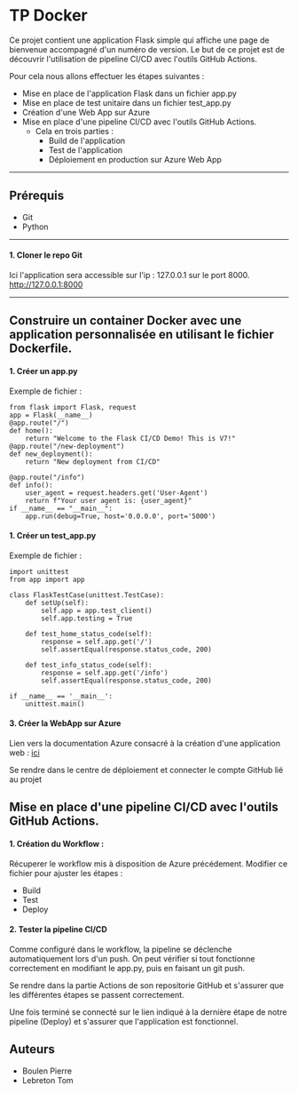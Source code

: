 # TP Docker

Ce projet contient une application Flask simple qui affiche une page de bienvenue accompagné d'un numéro de version. Le but de ce projet est de découvrir l'utilisation de pipeline CI/CD avec l'outils GitHub Actions.

Pour cela nous allons effectuer les étapes suivantes : 

* Mise en place de l'application Flask dans un fichier app.py
* Mise en place de test unitaire dans un fichier test_app.py
* Création d'une Web App sur Azure
* Mise en place d'une pipeline CI/CD avec l'outils GitHub Actions.
    * Cela en trois parties :
        * Build de l'application
        * Test de l'application
        * Déploiement en production sur Azure Web App

-----------------------------------

## Prérequis

- Git 
- Python

-----------------------------------

#### 1. Cloner le repo Git
Ici l'application sera accessible sur l'ip : 127.0.0.1 sur le port 8000.
http://127.0.0.1:8000

------------------------------------

## Construire un container Docker avec une application personnalisée en utilisant le fichier Dockerfile.

#### 1. Créer un app.py

Exemple de fichier :

```
from flask import Flask, request
app = Flask(__name__)
@app.route("/")
def home():
    return "Welcome to the Flask CI/CD Demo! This is V7!"
@app.route("/new-deployment")
def new_deployment():
    return "New deployment from CI/CD"

@app.route("/info")
def info():
    user_agent = request.headers.get('User-Agent')
    return f"Your user agent is: {user_agent}"
if __name__ == "__main__":
    app.run(debug=True, host='0.0.0.0', port='5000')
```
#### 1. Créer un test_app.py

Exemple de fichier :

```
import unittest
from app import app

class FlaskTestCase(unittest.TestCase):
    def setUp(self):
        self.app = app.test_client()
        self.app.testing = True
        
    def test_home_status_code(self):
        response = self.app.get('/')
        self.assertEqual(response.status_code, 200)
        
    def test_info_status_code(self):
        response = self.app.get('/info')
        self.assertEqual(response.status_code, 200)
    
if __name__ == '__main__':
    unittest.main()
```

#### 3. Créer la WebApp sur Azure

Lien vers la documentation Azure consacré à la création d'une application web : [ici](https://learn.microsoft.com/fr-fr/azure/static-web-apps/get-started-portal?tabs=vanilla-javascript&pivots=github)

Se rendre dans le centre de déploiement et connecter le compte GitHub lié au projet

## Mise en place d'une pipeline CI/CD avec l'outils GitHub Actions.

#### 1. Création du Workflow :

Récuperer le workflow mis à disposition de Azure précédement.
Modifier ce fichier pour ajuster les étapes : 
* Build
* Test
* Deploy

#### 2. Tester la pipeline CI/CD

Comme configuré dans le workflow, la pipeline se déclenche automatiquement lors d'un push. On peut vérifier si tout fonctionne correctement en modifiant le app.py, puis en faisant un git push.

Se rendre dans la partie Actions de son repositorie GitHub et s'assurer que les différentes étapes se passent correctement.

Une fois terminé se connecté sur le lien indiqué à la dernière étape de notre pipeline (Deploy) et s'assurer que l'application est fonctionnel.
## Auteurs

- Boulen Pierre
- Lebreton Tom
